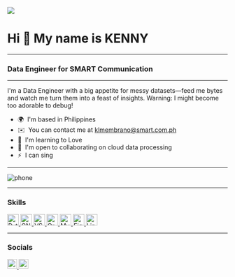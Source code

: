 ![](https://nirzak-streak-stats.vercel.app/?user=smart-kenny&theme=dark&hide_border=false)<br/>

Hi 👋 My name is KENNY
======================
-------------
### Data Engineer for SMART Communication
-------------

I'm a Data Engineer with a big appetite for messy datasets—feed me bytes and watch me turn them into a feast of insights. Warning: I might become too adorable to debug!

*   🌍  I'm based in Philippines
*   ✉️  You can contact me at [klmembrano@smart.com.ph](mailto:klmembrano@smart.com.ph)
*   🧠  I'm learning to Love
*   🤝  I'm open to collaborating on cloud data processing
*   ⚡  I can sing


------------
![phone](https://img.shields.io/badge/Phone%20Number-+639621426195-blue?style=for-the-badge)

-------------

### Skills 
<p align="left">
  <a href="https://www.python.org/" target="_blank" rel="noreferrer">
    <img src="https://raw.githubusercontent.com/danielcranney/readme-generator/main/public/icons/skills/python-colored.svg" width="26" height="26" alt="Python" />
    <a></a>
  </a>
  <a href="https://www.gnu.org/software/bash/" target="_blank" rel="noreferrer">
    <img src="https://raw.githubusercontent.com/danielcranney/readme-generator/main/public/icons/skills/gnubash.svg" width="26" height="26" alt="GNU Bash" />
    <a></a>
  </a>
  <a href="https://code.visualstudio.com/" target="_blank" rel="noreferrer">
    <img src="https://raw.githubusercontent.com/danielcranney/readme-generator/main/public/icons/skills/visualstudiocode.svg" width="26" height="26" alt="VS Code" />
    <a></a>
  </a>
  <a href="https://www.oracle.com/uk/index.html" target="_blank" rel="noreferrer">
    <img src="https://raw.githubusercontent.com/danielcranney/readme-generator/main/public/icons/skills/oracle-colored.svg" width="26" height="26" alt="Oracle" />
    <a></a>
  </a>
  <a href="https://www.mysql.com/" target="_blank" rel="noreferrer">
    <img src="https://raw.githubusercontent.com/danielcranney/readme-generator/main/public/icons/skills/mysql-colored.svg" width="26" height="26" alt="MySQL" />
    <a></a>
  </a>
  <a href="https://www.figma.com/" target="_blank" rel="noreferrer">
    <img src="https://raw.githubusercontent.com/danielcranney/readme-generator/main/public/icons/skills/figma-colored.svg" width="26" height="26" alt="Figma" />
    <a></a>
  </a>
  <a href="https://www.linux.org" target="_blank" rel="noreferrer">
    <img src="https://raw.githubusercontent.com/danielcranney/readme-generator/main/public/icons/skills/linux-colored.svg" width="26" height="26" alt="Linux" />
  </a>
</p>

-------------

### Socials
<p align="left">
  <a href="https://www.github.com/SMART-KENNY" target="_blank" rel="noreferrer">
    <picture>
      <source media="(prefers-color-scheme: dark)" srcset="https://raw.githubusercontent.com/danielcranney/readme-generator/main/public/icons/socials/github-dark.svg" />
      <source media="(prefers-color-scheme: light)" srcset="https://raw.githubusercontent.com/danielcranney/readme-generator/main/public/icons/socials/github.svg" />
      <img src="https://raw.githubusercontent.com/danielcranney/readme-generator/main/public/icons/socials/github.svg" width="22" height="22" />
    </picture>
  </a>
  <a href="https://www.linkedin.com/in/kennymembrano" target="_blank" rel="noreferrer">
    <picture>
      <source media="(prefers-color-scheme: dark)" srcset="https://raw.githubusercontent.com/danielcranney/readme-generator/main/public/icons/socials/linkedin-dark.svg" />
      <source media="(prefers-color-scheme: light)" srcset="https://raw.githubusercontent.com/danielcranney/readme-generator/main/public/icons/socials/linkedin.svg" />
      <img src="https://raw.githubusercontent.com/danielcranney/readme-generator/main/public/icons/socials/linkedin.svg" width="22" height="22" />
    </picture>
  </a>
</p>
